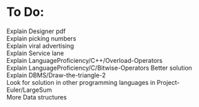 # To Do:
Explain Designer pdf<br>
Explain picking numbers<br>
Explain viral advertising<br>
Explain Service lane<br>
Explain LanguageProficiency/C++/Overload-Operators<br>
Explain LanguageProficiency/C/Bitwise-Operators  Better solution <br>
Explain DBMS/Draw-the-triangle-2<br>
Look for solution in other programming languages in Project-Euler/LargeSum<br>
More Data structures<br>
